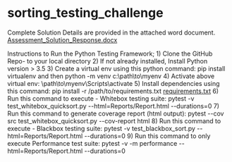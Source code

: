 # sorting_testing_challenge

Complete Solution Details are provided in the attached word document.
[Assessment_Solution_Response.docx](https://github.com/sheokapr/sorting_testing_challenge/files/6156499/Assessment_Solution_Response.docx)


Instructions to Run the Python Testing Framework;
	1) Clone the GitHub Repo-  to your local directory
	2) If not already installed, Install Python version > 3.5
	3) Create a virtual env using this python command: pip install virtualenv and then python -m venv c:\path\to\myenv
	4) Activate above virtual env: \path\to\myenv\Scripts\activate
	5) Install dependencies using this command: pip install -r /path/to/requirements.txt
	[requirements.txt](https://github.com/sheokapr/sorting_testing_challenge/files/6156492/requirements.txt)
	6) Run this command to execute - Whitebox testing suite: pytest -v test_whitebox_quicksort.py  --html=Reports/Report.html  --durations=0
	7) Run this command to generate coverage report (html output): pytest  --cov   src   test_whitebox_quicksort.py    --cov-report html
	8) Run this command to execute - Blackbox testing suite: pytest -v test_blackbox_sort.py  --html=Reports/Report.html  --durations=0
        9) Run this command to only execute Performance test suite:  pytest -v -m performance  --html=Reports/Report.html   --durations=0


